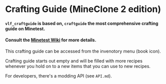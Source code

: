 # Crafting Guide (MineClone 2 edition)

#### `vlf_craftguide` is based on, `craftguide` the most comprehensive crafting guide on Minetest.
#### Consult the [Minetest Wiki](http://wiki.minetest.net/Crafting_guide) for more details.

This crafting guide can be accessed from the invenotory menu (book icon).

Crafting guide starts out empty and will be filled with more recipes whenever you hold on
to a new items that you can use to new recipes.

For developers, there's a modding API (see `API.md`).
